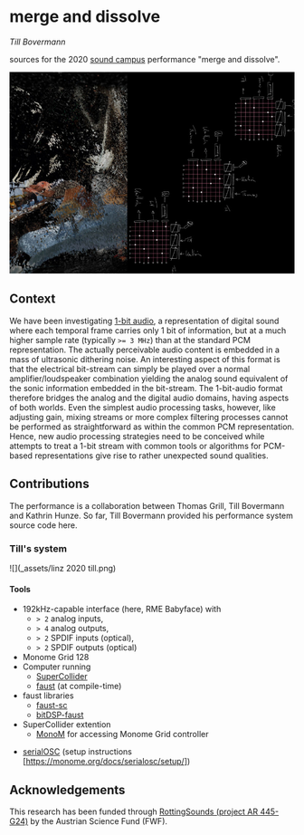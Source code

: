 # merge and dissolve
*Till Bovermann*

sources for the 2020 [sound campus](https://sound-campus.itch.io/metaverse) performance "merge and dissolve".

![](_assets/Arscatalogie.jpg)

## Context

We have been investigating [1-bit audio](http://www.sonicstudio.com/pdf/papers/1bitOverview.pdf), a representation of digital sound where each temporal frame carries only 1 bit of information, but at a much higher sample rate (typically `>= 3 MHz`) than at the standard PCM representation. 
The actually perceivable audio content is embedded in a mass of ultrasonic dithering noise.
An interesting aspect of this format is that the electrical bit-stream can simply be played over a normal amplifier/loudspeaker combination yielding the analog sound equivalent of the sonic information embedded in the bit-stream. 
The 1-bit-audio format therefore bridges the analog and the digital audio domains, having aspects of both worlds.
Even the simplest audio processing tasks, however, like adjusting gain, mixing streams or more complex filtering processes cannot be performed as straightforward as within the common PCM representation.
Hence, new audio processing strategies need to be conceived while attempts to treat a 1-bit stream with common tools or algorithms for PCM-based representations give rise to rather unexpected sound qualities.

## Contributions

The performance is a collaboration between Thomas Grill, Till Bovermann and Kathrin Hunze. So far, Till Bovermann provided his performance system source code here.

### Till's system

![](_assets/linz 2020 till.png)

#### Tools

+ 192kHz-capable interface (here, RME Babyface) with 
    + `> 2` analog inputs, 
    + `> 4` analog outputs, 
    + `> 2` SPDIF inputs (optical), 
    + `> 2` SPDIF outputs (optical)
+ Monome Grid 128
+ Computer running 
    + [SuperCollider](http://supercollider.github.io) 
    + [faust](http://faust.grame.fr) (at compile-time)
+ faust libraries 
    + [faust-sc](https://github.com/tai-studio/faust-sc)
    + [bitDSP-faust](https://github.com/rottingsounds/bitDSP-faust)
+ SuperCollider extention
    * [MonoM](https://github.com/catfact/monom) for accessing Monome Grid controller
* [serialOSC](https://github.com/monome/serialosc) (setup instructions [https://monome.org/docs/serialosc/setup/]) 

## Acknowledgements

This research has been funded through [RottingSounds (project AR 445-G24)](http://rottingsounds.org) by the Austrian Science Fund (FWF).


